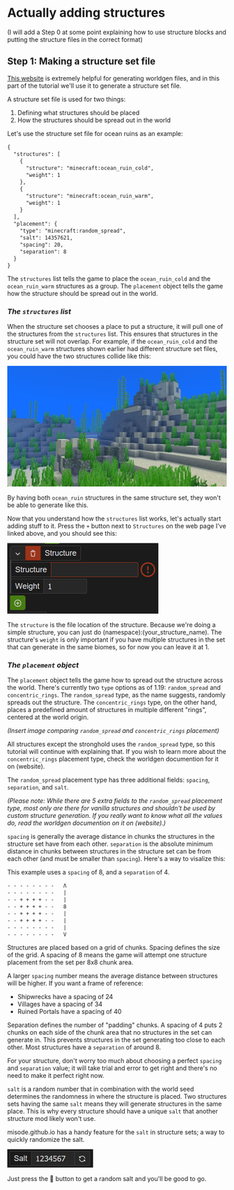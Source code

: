 # Actually adding structures

(I will add a Step 0 at some point explaining how to use structure blocks and putting the structure files in the correct format)

## Step 1: Making a structure set file

[This website](https://misode.github.io/worldgen/structure-set/) is extremely helpful for generating worldgen files, and in this part of the tutorial we'll use it to generate a structure set file.

A structure set file is used for two things:

1. Defining what structures should be placed
2. How the structures should be spread out in the world

Let's use the structure set file for ocean ruins as an example:

```
{
  "structures": [
    {
      "structure": "minecraft:ocean_ruin_cold",
      "weight": 1
    },
    {
      "structure": "minecraft:ocean_ruin_warm",
      "weight": 1
    }
  ],
  "placement": {
    "type": "minecraft:random_spread",
    "salt": 14357621,
    "spacing": 20,
    "separation": 8
  }
}
```

The `structures` list tells the game to place the `ocean_ruin_cold` and the `ocean_ruin_warm` structures as a group. The `placement` object tells the game how the structure should be spread out in the world.

### _The `structures` list_

When the structure set chooses a place to put a structure, it will pull one of the structures from the `structures` list. This ensures that structures in the structure set will not overlap. For example, if the `ocean_ruin_cold` and the `ocean_ruin_warm` structures shown earlier had different structure set files, you could have the two structures collide like this:

![ocean ruin collision](/images/ocean_ruin_collision.png)

By having both `ocean_ruin` structures in the same structure set, they won't be able to generate like this.

Now that you understand how the `structures` list works, let's actually start adding stuff to it. Press the `+` button next to `Structures` on the web page I've linked above, and you should see this:

![structure set gui](/images/structure_set_structure.png)

The `structure` is the file location of the structure. Because we're doing a simple structure, you can just do (namespace):(your_structure_name). The structure's `weight` is only important if you have multiple structures in the set that can generate in the same biomes, so for now you can leave it at 1.

### _The `placement` object_

The `placement` object tells the game how to spread out the structure across the world. There's currently two `type` options as of 1.19: `random_spread` and `concentric_rings`. The `random_spread` type, as the name suggests, randomly spreads out the structure. The `concentric_rings` type, on the other hand, places a predefined amount of structures in multiple different "rings", centered at the world origin. 

*(Insert image comparing `random_spread` and `concentric_rings` placement)*

All structures except the stronghold uses the `random_spread` type, so this tutorial will continue with explaining that. If you wish to learn more about the `concentric_rings` placement type, check the worldgen documention for it on (website).

The `random_spread` placement type has three additional fields: `spacing`, `separation`, and `salt`. 

*(Please note: While there are 5 extra fields to the `random_spread` placement type, most only are there for vanilla structures and shouldn't be used by custom structure generation. If you really want to know what all the values do, read the worldgen documention on it on (website).)*

`spacing` is generally the average distance in chunks the structures in the structure set have from each other. `separation` is the absolute minimum distance in chunks between structures in the structure set can be from each other (and must be smaller than `spacing`). Here's a way to visalize this:

This example uses a `spacing` of 8, and a `separation` of 4.
```
- - - - - - - -   Λ
- - - - - - - -   |
- - + + + + - -   |
- - + + + + - -   8
- - + + + + - -   |
- - + + + + - -   |
- - - - - - - -   |
- - - - - - - -   V
``` 

Structures are placed based on a grid of chunks. Spacing defines the size of the grid. A spacing of 8 means the game will attempt one structure placement from the set per 8x8 chunk area.

A larger `spacing` number means the average distance between structures will be higher. If you want a frame of reference:
- Shipwrecks have a spacing of 24
- Villages have a spacing of 34
- Ruined Portals have a spacing of 40


Separation defines the number of "padding" chunks. A spacing of 4 puts 2 chunks on each side of the chunk area that no structures in the set can generate in. This prevents structures in the set generating too close to each other. Most structures have a `separation` of around 8.

For your structure, don't worry too much about choosing a perfect `spacing` and `separation` value; it will take trial and error to get right and there's no need to make it perfect right now.

`salt` is a random number that in combination with the world seed determines the randomness in where the structure is placed. Two structures sets having the same `salt` means they will generate structures in the same place. This is why every structure should have a unique `salt` that another structure mod likely won't use. 

misode.github.io has a handy feature for the `salt` in structure sets; a way to quickly randomize the salt. 

![salt](/images/salt.png)

Just press the 🔄 button to get a random salt and you'll be good to go.
